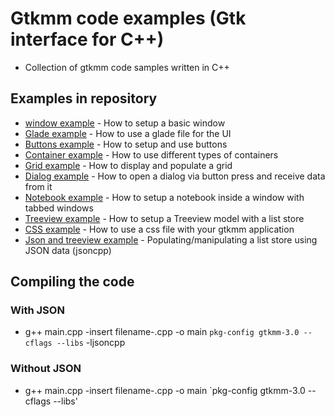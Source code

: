 # Gtkmm code examples (Gtk interface for C++)

- Collection of gtkmm code samples written in C++ 

## Examples in repository

- [window example](https://github.com/nix42/gtkmm-code-examples/tree/master/src/window-example) - How to setup a basic window
- [Glade example](https://github.com/nix42/gtkmm-code-examples/tree/master/src/glade-example) - How to use a glade file for the UI
- [Buttons example](https://github.com/nix42/gtkmm-code-examples/tree/master/src/buttons-example) - How to setup and use buttons
- [Container example](https://github.com/nix42/gtkmm-code-examples/tree/master/src/container-example) - How to use different types of containers
- [Grid example](https://github.com/nix42/gtkmm-code-examples/tree/master/src/grid-example) - How to display and populate a grid
- [Dialog example](https://github.com/nix42/gtkmm-code-examples/tree/master/src/dialog-example) - How to open a dialog via button press and receive data from it
- [Notebook example](https://github.com/nix42/gtkmm-code-examples/tree/master/src/notebook-example) - How to setup a notebook inside a window with tabbed windows
- [Treeview example](https://github.com/nix42/gtkmm-code-examples/tree/master/src/treeview-example) - How to setup a Treeview model with a list store
- [CSS example](https://github.com/nix42/gtkmm-code-examples/tree/master/src/css-example) - How to use a css file with your gtkmm application
- [Json and treeview example](https://github.com/nix42/gtkmm-code-examples/tree/master/src/json-treeview-example) - Populating/manipulating a list store using JSON data (jsoncpp)

## Compiling the code
### With JSON
- g++ main.cpp -insert filename-.cpp -o main `pkg-config gtkmm-3.0 --cflags --libs` -ljsoncpp
### Without JSON
- g++ main.cpp -insert filename-.cpp -o main `pkg-config gtkmm-3.0 --cflags --libs'
